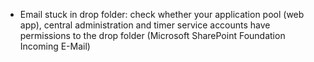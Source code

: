 - Email stuck in drop folder: check whether your application pool (web app), central administration and timer service accounts have permissions to the drop folder (Microsoft SharePoint Foundation Incoming E-Mail)
 
